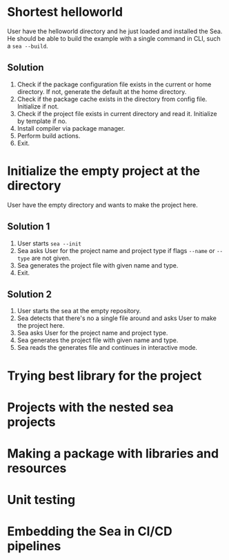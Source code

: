 # Shortest helloworld

User have the helloworld directory and he just loaded and installed the Sea. He should be able to build the example with a single command in CLI, such a `sea --build`.

## Solution

1. Check if the package configuration file exists in the current or home directory. If not, generate the default at the home directory.
2. Check if the package cache exists in the directory from config file. Initialize if not.
3. Check if the project file exists in current directory and read it. Initialize by template if no.
4. Install compiler via package manager.
5. Perform build actions.
6. Exit.

# Initialize the empty project at the directory

User have the empty directory and wants to make the project here.

## Solution 1

1. User starts `sea --init`
2. Sea asks User for the project name and project type if flags `--name` or `--type` are not given.
3. Sea generates the project file with given name and type.
4. Exit.

## Solution 2

1. User starts the sea at the empty repository.
2. Sea detects that there's no a single file around and asks User to make the project here.
3. Sea asks User for the project name and project type.
4. Sea generates the project file with given name and type.
5. Sea reads the generates file and continues in interactive mode.

# Trying best library for the project

# Projects with the nested sea projects

# Making a package with libraries and resources

# Unit testing

# Embedding the Sea in CI/CD pipelines
